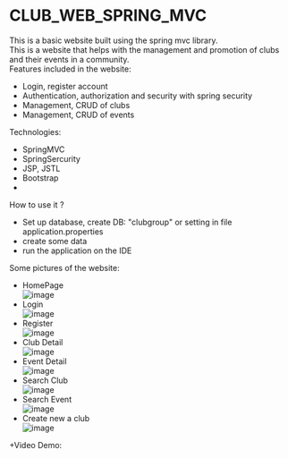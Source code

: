 # CLUB_WEB_SPRING_MVC
This is a basic website built using the spring mvc library.</br>
This is a website that helps with the management and promotion of clubs and their events in a community.</br>
Features included in the website:</br>
  + Login, register account</br>
  + Authentication, authorization and security with spring security</br>
  + Management, CRUD of clubs</br>
  + Management, CRUD of events</br>
  
Technologies:</br>
  + SpringMVC</br>
  + SpringSercurity</br>
  + JSP, JSTL</br>
  + Bootstrap
  + 
How to use it ?
  + Set up database, create DB: "clubgroup" or setting in file application.properties</br>
  + create some data</br>
  + run the application on the IDE</br>
  
Some pictures of the website:</br>
+ HomePage</br>
![image](https://github.com/PhuocVD125/CLUB_WEB_SPRING_MVC/assets/102707824/0e15bf8d-cba6-46b3-810c-8def99fe9678)
+ Login</br>
![image](https://github.com/PhuocVD125/CLUB_WEB_SPRING_MVC/assets/102707824/ff5e0256-8cad-4e71-85d5-ac4e04e440a0)
+ Register</br>
![image](https://github.com/PhuocVD125/CLUB_WEB_SPRING_MVC/assets/102707824/73847fc5-e4fa-4720-8299-a8b56f58d574)
+ Club Detail</br>
![image](https://github.com/PhuocVD125/CLUB_WEB_SPRING_MVC/assets/102707824/8a60d91e-46bb-422c-a8f8-8b2357b6c7cd)
+ Event Detail</br>
![image](https://github.com/PhuocVD125/CLUB_WEB_SPRING_MVC/assets/102707824/6ed47248-5249-4b51-b2e7-5c6211d9d8fb)
+ Search Club</br>
![image](https://github.com/PhuocVD125/CLUB_WEB_SPRING_MVC/assets/102707824/337e0efb-ae28-40d2-8476-37dd2c9708cd)
+ Search Event</br>
![image](https://github.com/PhuocVD125/CLUB_WEB_SPRING_MVC/assets/102707824/8450077c-aaf0-4bc6-994a-2d0c1d6787cd)
+ Create new a club</br>
![image](https://github.com/PhuocVD125/CLUB_WEB_SPRING_MVC/assets/102707824/1e84084f-c11b-4262-91e4-7246e057e492)

+Video Demo:</br>

